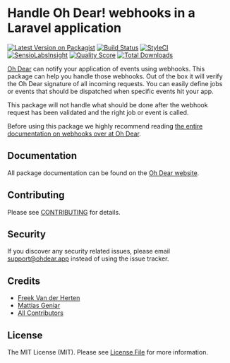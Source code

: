 # Handle Oh Dear! webhooks in a Laravel application

[![Latest Version on Packagist](https://img.shields.io/packagist/v/ohdearapp/laravel-ohdear-webhooks.svg?style=flat-square)](https://packagist.org/packages/ohdearapp/laravel-ohdear-webhooks)
[![Build Status](https://img.shields.io/travis/ohdearapp/laravel-ohdear-webhooks/master.svg?style=flat-square)](https://travis-ci.org/ohdearapp/laravel-ohdear-webhooks)
[![StyleCI](https://styleci.io/repos/109316815/shield?branch=master)](https://styleci.io/repos/109316815)
[![SensioLabsInsight](https://img.shields.io/sensiolabs/i/30a27173-07a3-4752-9239-ae050924f158.svg?style=flat-square)](https://insight.sensiolabs.com/projects/30a27173-07a3-4752-9239-ae050924f158)
[![Quality Score](https://img.shields.io/scrutinizer/g/ohdearapp/laravel-ohdear-webhooks.svg?style=flat-square)](https://scrutinizer-ci.com/g/ohdearapp/laravel-ohdear-webhooks)
[![Total Downloads](https://img.shields.io/packagist/dt/ohdearapp/laravel-ohdear-webhooks.svg?style=flat-square)](https://packagist.org/packages/ohdearapp/laravel-ohdear-webhooks)

[Oh Dear](https://ohdear.app) can notify your application of events using webhooks. This package can help you handle those webhooks. Out of the box it will verify the Oh Dear signature of all incoming requests. You can easily define jobs or events that should be dispatched when specific events hit your app.

This package will not handle what should be done after the webhook request has been validated and the right job or event is called.

Before using this package we highly recommend reading [the entire documentation on webhooks over at Oh Dear](https://ohdear.app/docs/webhooks/introduction).

## Documentation

All package documentation can be found on the [Oh Dear website](https://ohdear.app/docs/webhooks/introduction).

## Contributing

Please see [CONTRIBUTING](CONTRIBUTING.md) for details.

## Security

If you discover any security related issues, please email support@ohdear.app instead of using the issue tracker.

## Credits

- [Freek Van der Herten](https://github.com/freekmurze)
- [Mattias Geniar](https://github.com/mattiasgeniar)
- [All Contributors](../../contributors)

## License

The MIT License (MIT). Please see [License File](LICENSE.md) for more information.
